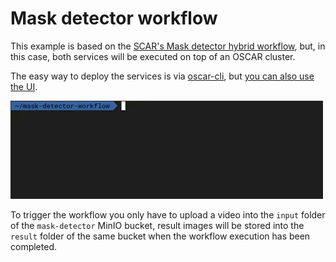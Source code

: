 # Mask detector workflow

This example is based on the [SCAR's Mask detector hybrid workflow](https://github.com/grycap/scar/tree/master/examples/mask-detector-workflow), but, in this case, both services will be executed on top of an OSCAR cluster.

The easy way to deploy the services is via [oscar-cli](https://github.com/grycap/oscar-cli), but [you can also use the UI](https://grycap.github.io/oscar/usage.html).

![oscar-cli-apply.gif](img/oscar-cli-apply.gif)

To trigger the workflow you only have to upload a video into the `input` folder of the `mask-detector` MinIO bucket, result images will be stored into the `result` folder of the same bucket when the workflow execution has been completed.